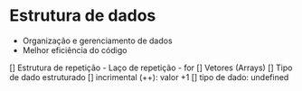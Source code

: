 # Estrutura de dados

- Organização e gerenciamento de dados
- Melhor eficiência do código

[] Estrutura de repetição
    - Laço de repetição
    - for
[] Vetores (Arrays)
    [] Tipo de dado estruturado
[] incrimental (++): valor +1
[] tipo de dado: undefined